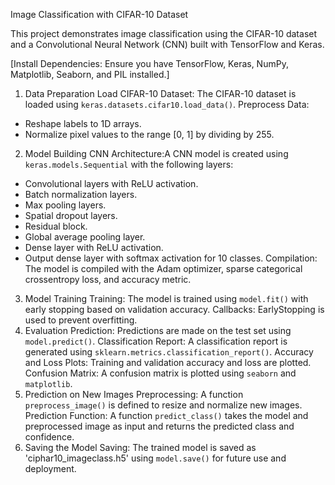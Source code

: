 Image Classification with CIFAR-10 Dataset


This project demonstrates image classification using the CIFAR-10 dataset and a Convolutional Neural Network (CNN) built with TensorFlow and Keras.




[Install Dependencies: Ensure you have TensorFlow, Keras, NumPy, Matplotlib, Seaborn, and PIL installed.]
1. Data Preparation
Load CIFAR-10 Dataset: The CIFAR-10 dataset is loaded using `keras.datasets.cifar10.load_data()`.
Preprocess Data:
- Reshape labels to 1D arrays.
- Normalize pixel values to the range [0, 1] by dividing by 255.
2. Model Building
CNN Architecture:A CNN model is created using `keras.models.Sequential` with the following layers:
- Convolutional layers with ReLU activation.
- Batch normalization layers.
- Max pooling layers.
- Spatial dropout layers.
- Residual block.
- Global average pooling layer.
- Dense layer with ReLU activation.
- Output dense layer with softmax activation for 10 classes.
Compilation: The model is compiled with the Adam optimizer, sparse categorical crossentropy loss, and accuracy metric.
3. Model Training
Training: The model is trained using `model.fit()` with early stopping based on validation accuracy.
Callbacks: EarlyStopping is used to prevent overfitting.
4. Evaluation
Prediction: Predictions are made on the test set using `model.predict()`.
Classification Report: A classification report is generated using `sklearn.metrics.classification_report()`.
Accuracy and Loss Plots: Training and validation accuracy and loss are plotted.
Confusion Matrix: A confusion matrix is plotted using `seaborn` and `matplotlib`.
5. Prediction on New Images
Preprocessing: A function `preprocess_image()` is defined to resize and normalize new images.
Prediction Function: A function `predict_class()` takes the model and preprocessed image as input and returns the predicted class and confidence.
6. Saving the Model
Saving: The trained model is saved as 'ciphar10_imageclass.h5' using `model.save()` for future use and deployment.

